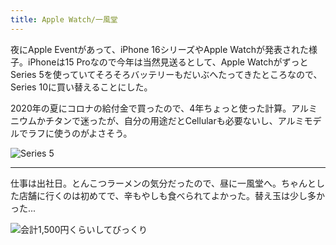 ```yaml
---
title: Apple Watch/一風堂
---
```


夜にApple Eventがあって、iPhone 16シリーズやApple Watchが発表された様子。iPhoneは15 Proなので今年は当然見送るとして、Apple WatchがずっとSeries 5を使っていてそろそろバッテリーもだいぶへたってきたところなので、Series 10に買い替えることにした。

2020年の夏にコロナの給付金で買ったので、4年ちょっと使った計算。アルミニウムかチタンで迷ったが、自分の用途だとCellularも必要ないし、アルミモデルでラフに使うのがよさそう。

![Series 5](https://photos.apkas.net/medium/202409/20240910-080013.webp)

---

仕事は出社日。とんこつラーメンの気分だったので、昼に一風堂へ。ちゃんとした店舗に行くのは初めてで、辛もやしも食べられてよかった。替え玉は少し多かった...

![会計1,500円くらいしてびっくり](https://photos.apkas.net/medium/202409/20240910-132100.webp)
